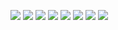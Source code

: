 ![](https://i.loli.net/2019/06/19/5d09a0f98596c79215.png)
![](https://i.loli.net/2019/06/19/5d09a0fea587870260.png)
![](https://i.loli.net/2019/06/19/5d09a1038163065719.png)
![](https://i.loli.net/2019/06/19/5d09a10b584ef45782.png)
![](https://i.loli.net/2019/06/19/5d09a11038f5820967.png)
![](https://i.loli.net/2019/06/19/5d09a11bba83d19267.png)
![](https://i.loli.net/2019/06/19/5d09a121e10fe60158.png)
![](https://i.loli.net/2019/06/19/5d09a124ad1ed48187.png)
